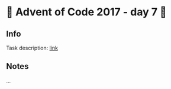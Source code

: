 # 🎄 Advent of Code 2017 - day 7 🎄

## Info

Task description: [link](https://adventofcode.com/2017/day/7)

## Notes

...
